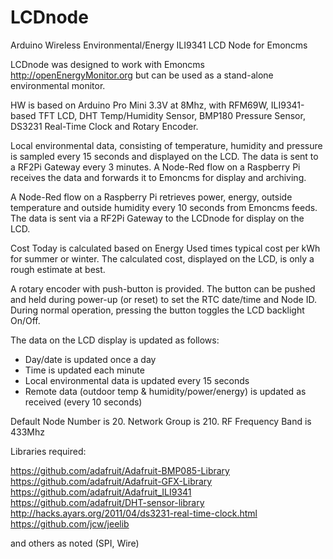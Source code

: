 ﻿# LCDnode
Arduino Wireless Environmental/Energy ILI9341 LCD Node for Emoncms

LCDnode was designed to work with Emoncms http://openEnergyMonitor.org but can be used as a stand-alone environmental monitor.

HW is based on Arduino Pro Mini 3.3V at 8Mhz, with RFM69W, ILI9341-based TFT LCD, DHT Temp/Humidity Sensor, BMP180 Pressure Sensor, DS3231 Real-Time Clock and Rotary Encoder.

Local environmental data, consisting of temperature, humidity and pressure is sampled every 15 seconds and displayed on the LCD. The data is sent to a RF2Pi Gateway every 3 minutes. A Node-Red flow on a Raspberry Pi receives the data and forwards it to Emoncms for display and archiving.

A Node-Red flow on a Raspberry Pi retrieves power, energy, outside temperature and outside humidity every 10 seconds from Emoncms feeds. The data is sent via a RF2Pi Gateway to the LCDnode for display on the LCD.

Cost Today is calculated based on Energy Used times typical cost per kWh for summer or winter. The calculated cost, displayed on the LCD, is only a rough estimate at best.

A rotary encoder with push-button is provided. The button can be pushed and held during power-up (or reset) to set the RTC date/time and Node ID. During normal operation, pressing the button toggles the LCD backlight On/Off.

The data on the LCD display is updated as follows:

   - Day/date is updated once a day
   - Time is updated each minute
   - Local environmental data is updated every 15 seconds
   - Remote data (outdoor temp & humidity/power/energy) is 	updated as received (every 10 seconds)

Default Node Number is 20. Network Group is 210. RF Frequency Band is 433Mhz

Libraries required:

  https://github.com/adafruit/Adafruit-BMP085-Library
  https://github.com/adafruit/Adafruit-GFX-Library
  https://github.com/adafruit/Adafruit_ILI9341
  https://github.com/adafruit/DHT-sensor-library
  http://hacks.ayars.org/2011/04/ds3231-real-time-clock.html
  https://github.com/jcw/jeelib

  and others as noted (SPI, Wire)
